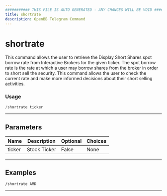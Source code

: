 ```yaml
---
########### THIS FILE IS AUTO GENERATED - ANY CHANGES WILL BE VOID ###########
title: shortrate
description: OpenBB Telegram Command
---
```


# shortrate

This command allows the user to retrieve the Display Short Shares spot borrow rate from Interactive Brokers for the given ticker. The spot borrow rate is the rate at which a user may borrow shares from the broker in order to short sell the security. This command allows the user to check the current rate and make more informed decisions about their short selling activities.

### Usage

```python wordwrap
/shortrate ticker
```

---

## Parameters

| Name | Description | Optional | Choices |
| ---- | ----------- | -------- | ------- |
| ticker | Stock Ticker | False | None |


---

## Examples

```
/shortrate AMD
```
---
